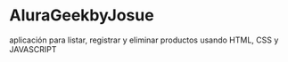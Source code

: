 # AluraGeekbyJosue
aplicación para listar, registrar y eliminar productos usando HTML, CSS y JAVASCRIPT
